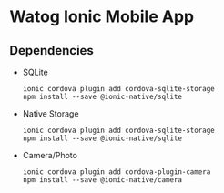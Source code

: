 # Watog Ionic Mobile App 

## Dependencies

- SQLite

	`ionic cordova plugin add cordova-sqlite-storage`  
	`npm install --save @ionic-native/sqlite`  

- Native Storage

  `ionic cordova plugin add cordova-sqlite-storage`  
  `npm install --save @ionic-native/sqlite`  

- Camera/Photo

  `ionic cordova plugin add cordova-plugin-camera`  
  `npm install --save @ionic-native/camera`  
